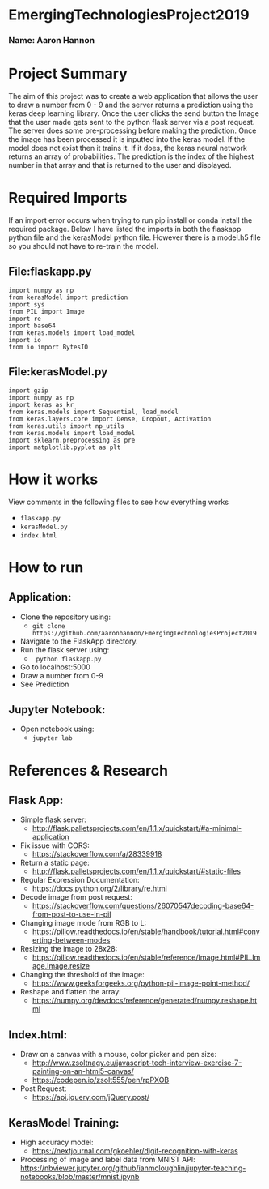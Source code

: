 # EmergingTechnologiesProject2019
### Name: Aaron Hannon

# Project Summary
The aim of this project was to create a web application that allows the user to draw a number from 0 - 9 and the server returns a prediction using the keras deep learning library. Once the user clicks the send button the Image that the user made gets sent to the python flask server via a post request. The server does some pre-processing before making the prediction. Once the image has been processed it is inputted into the keras model. If the model does not exist then it trains it. If it does, the keras neural network returns an array of probabilities. The prediction is the index of the highest number in that array and that is returned to the user and displayed.

# Required Imports

If an import error occurs when trying to run pip install or conda install the required package. Below I have listed the imports in both the flaskapp python file and the kerasModel python file. However there is a model.h5 file so you should not have to re-train the model.

## File:flaskapp.py

``` from flask import Flask, json, jsonify, render_template, request
import numpy as np
from kerasModel import prediction
import sys
from PIL import Image
import re
import base64
from keras.models import load_model
import io
from io import BytesIO
```

## File:kerasModel.py
```
import gzip
import numpy as np
import keras as kr
from keras.models import Sequential, load_model
from keras.layers.core import Dense, Dropout, Activation
from keras.utils import np_utils
from keras.models import load_model
import sklearn.preprocessing as pre
import matplotlib.pyplot as plt
```
# How it works
View comments in the following files to see how everything works
- ```flaskapp.py```
- ```kerasModel.py```
- ```index.html```

# How to run
## Application:
- Clone the repository using: 
    - ``` git clone https://github.com/aaronhannon/EmergingTechnologiesProject2019 ```
- Navigate to the FlaskApp directory.
- Run the flask server using:
    - ``` python flaskapp.py```
- Go to localhost:5000
- Draw a number from 0-9
- See Prediction


## Jupyter Notebook: 
- Open notebook using:
    - ``` jupyter lab ```


# References & Research
## Flask App:
- Simple flask server:
    - http://flask.palletsprojects.com/en/1.1.x/quickstart/#a-minimal-application
- Fix issue with CORS:
    - https://stackoverflow.com/a/28339918
- Return a static page:
    - http://flask.palletsprojects.com/en/1.1.x/quickstart/#static-files
- Regular Expression Documentation:
    - https://docs.python.org/2/library/re.html
- Decode image from post request:
    - https://stackoverflow.com/questions/26070547decoding-base64-from-post-to-use-in-pil
- Changing image mode from RGB to L:
    - https://pillow.readthedocs.io/en/stable/handbook/tutorial.html#converting-between-modes
- Resizing the image to 28x28:
    - https://pillow.readthedocs.io/en/stable/reference/Image.html#PIL.Image.Image.resize
- Changing the threshold of the image:
    - https://www.geeksforgeeks.org/python-pil-image-point-method/
- Reshape and flatten the array:
    - https://numpy.org/devdocs/reference/generated/numpy.reshape.html

## Index.html:
- Draw on a canvas with a mouse, color picker and pen size:
    - http://www.zsoltnagy.eu/javascript-tech-interview-exercise-7-painting-on-an-html5-canvas/
    - https://codepen.io/zsolt555/pen/rpPXOB
- Post Request: 
    - https://api.jquery.com/jQuery.post/

## KerasModel Training:
- High accuracy model:
    - https://nextjournal.com/gkoehler/digit-recognition-with-keras
- Processing of image and label data from MNIST API:
    https://nbviewer.jupyter.org/github/ianmcloughlin/jupyter-teaching-notebooks/blob/master/mnist.ipynb
